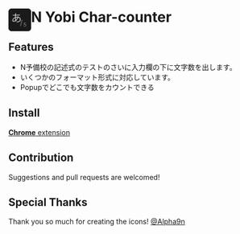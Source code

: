 # <img src="public/icons/48.png" width="45" align="left"> N Yobi Char-counter

## Features
- N予備校の記述式のテストのさいに入力欄の下に文字数を出します。
- いくつかのフォーマット形式に対応しています。
- Popupでどこでも文字数をカウントできる

## Install
[**Chrome** extension](https://chrome.google.com/webstore/detail/n-yobi-char-counter/cjgiegfjhnlfbgpcjeainnakegcopdhd?hl=ja&authuser=1)

## Contribution
Suggestions and pull requests are welcomed!

## Special Thanks
Thank you so much for creating the icons!
[@Alpha9n](https://github.com/Alpha9n)
